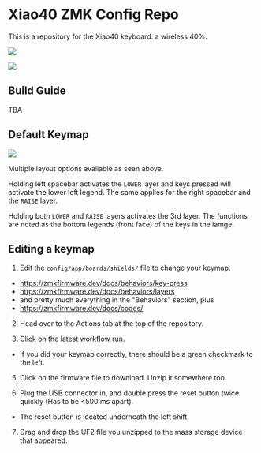 # Xiao40 ZMK Config Repo

This is a repository for the Xiao40 keyboard: a wireless 40%.

![](https://i.imgur.com/7OZHs3J.png)

![](https://i.imgur.com/UkVDD4t.png)

## Build Guide

TBA

## Default Keymap

![](https://i.imgur.com/uopymB9.png)

Multiple layout options available as seen above.

Holding left spacebar activates the `LOWER` layer and keys pressed will activate the lower left legend. The same applies for the right spacebar and the `RAISE` layer.

Holding both `LOWER` and `RAISE` layers activates the 3rd layer. The functions are noted as the bottom legends (front face) of the keys in the iamge.

## Editing a keymap

1) Edit the `config/app/boards/shields/` file to change your keymap.

- https://zmkfirmware.dev/docs/behaviors/key-press
- https://zmkfirmware.dev/docs/behaviors/layers
- and pretty much everything in the "Behaviors" section, plus
- https://zmkfirmware.dev/docs/codes/

2) Head over to the Actions tab at the top of the repository.

3) Click on the latest workflow run.

- If you did your keymap correctly, there should be a green checkmark to the left.

5) Click on the firmware file to download. Unzip it somewhere too.

6) Plug the USB connector in, and double press the reset button twice quickly (Has to be <500 ms apart).

- The reset button is located underneath the left shift.

7) Drag and drop the UF2 file you unzipped to the mass storage device that appeared.
